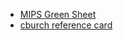 
* [MIPS Green Sheet](https://inst.eecs.berkeley.edu/~cs61c/resources/MIPS_Green_Sheet.pdf)
* [cburch reference card](http://www.cburch.com/cs/330/reading/mips-ref.pdf)
